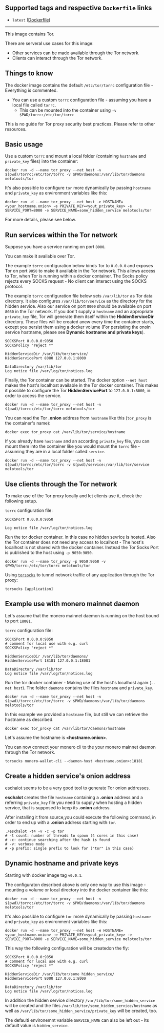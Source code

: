 ## Supported tags and respective `Dockerfile` links
* `latest` ([Dockerfile](https://github.com/melotools/tor/blob/master/Dockerfile))

---

This image contains Tor.

There are serveral use cases for this image:
* Other services can be made available through the Tor network.
* Clients can interact through the Tor network.

## Things to know

The docker image contains the default `/etc/tor/torrc` configuration file - Everything is commented.

* You can use a custom `torrc` configuration file - assuming you have a local file called `torrc`.
  - This can be mounted into the container using `-v $PWD/torrc:/etc/tor/torrc`

This is no guide for Tor proxy security best practices. Please refer to other resources.

## Basic usage
Use a custom `torrc` and mount a local folder (containing `hostname` and `private_key` files) into the container:
```
docker run -d --name tor_proxy --net host -v $(pwd)/torrc:/etc/tor/torrc -v $PWD/daemons:/var/lib/tor/daemons melotools/tor
```

It's also possible to configure `tor` more dynamically by passing `hostname` and `private_key` as environment variables like this:
```
docker run -d --name tor_proxy --net host -e HOSTNAME=<your_hostname.onion> -e PRIVATE_KEY=<yout_private_key> -e SERVICE_PORT=8000 -e SERVICE_NAME=some_hidden_service melotools/tor
```

For more details, please see below.

## Run services within the Tor network

Suppose you have a service running on port `8000`.

You can make it available over Tor.

The example `torrc` configuration below binds Tor to `0.0.0.0` and exposes Tor on port `9050` to make it available in the Tor network. This allows access to Tor, when Tor is running within a docker container.
The Socks policy rejects every SOCKS request - No client can interact using the SOCKS protocol.

The example `torrc` configuration file below sets `/var/lib/tor` as Tor data directory. It also configures `/var/lib/tor/service` as the directory for the hidden service. Also our service on port `8000` should be available on port `8080` in the Tor network.
If you don't supply a `hostname` and an appropriate `private_key` file, Tor will generate them itself within the **HiddenServiceDir** directory. These files will be created anew every time the container starts, except you persist them using a docker volume (For persisting the onoin service hostname, please see **Dynamic hostname and private keys**).

```
SOCKSPort 0.0.0.0:9050
SOCKSPolicy "reject *"

HiddenServiceDir /var/lib/tor/service/
HiddenServicePort 8080 127.0.0.1:8000

DataDirectory /var/lib/tor
Log notice file /var/log/tor/notices.log
```

Finally, the Tor container can be started.
The docker option `--net host` makes the host's localhost available in the Tor docker container. This makes it possible to configure the Tor **HiddenServicePort** to `127.0.0.1:8000`, in order to access the service.

```
docker run -d --name tor_proxy --net host -v $(pwd)/torrc:/etc/tor/torrc melotools/tor
```

You can read the Tor **.onion** address from `hostname` like this (`tor_proxy` is the container's name):

`docker exec tor_proxy cat /var/lib/tor/service/hostname`

If you already have `hostname` and an according `private_key` file, you can mount them into the container like you would mount the `torrc` file - assuming they are in a local folder called `service`.

```
docker run -d --name tor_proxy --net host -v $(pwd)/torrc:/etc/tor/torrc -v $(pwd)/service:/var/lib/tor/service melotools/tor
```


## Use clients through the Tor network

To make use of the Tor proxy locally and let clients use it, check the following setup.

`torrc` configuration file:

```
SOCKSPort 0.0.0.0:9050

Log notice file /var/log/tor/notices.log

```

Run the tor docker container. In this case no hidden sevrice is hosted. Also the Tor container does not need any access to localhost - The host's localhost is not shared with the docker container. Instead the Tor Socks Port is published to the host using `-p 9050:9050`.

```
docker run -d --name tor_proxy -p 9050:9050 -v $PWD/torrc:/etc/tor/torrc melotools/tor
```

Using [`torsocks`](https://trac.torproject.org/projects/tor/wiki/doc/torsocks) to tunnel network traffic of any application through the Tor proxy:

```
torsocks [application]
``` 


## Example use with monero mainnet daemon

Let's assume that the monero mainnet daemon is running on the host bound to port `18081`.

`torrc` configuration file:

```
SOCKSPort 0.0.0.0:9050
# comment for local use with e.g. curl
SOCKSPolicy "reject *"

HiddenServiceDir /var/lib/tor/daemons/
HiddenServicePort 18181 127.0.0.1:18081

DataDirectory /var/lib/tor
Log notice file /var/log/tor/notices.log
```

Run the tor docker container - Making use of the host's localhost again (`--net host`). The folder `daemons` contains the files `hostname` and `private_key`.

```
docker run -d --name tor_proxy --net host -v $(pwd)/torrc:/etc/tor/torrc -v $PWD/daemons:/var/lib/tor/daemons melotools/tor
```

In this example we provided a `hostname` file, but still we can retrieve the hostname as described.

`docker exec tor_proxy cat /var/lib/tor/daemons/hostname`

Let's assume the hostname is **<hostname.onion>**.

You can now connect your monero cli to the your monero mainnet daemon through the Tor network.

```
torsocks monero-wallet-cli --daemon-host <hostname.onion>:18181
```


## Create a hidden service's onion address

[eschalot](https://github.com/ReclaimYourPrivacy/eschalot) seems to be a very good tool to generate Tor onion addresses.

**eschalot** creates the file `hostname` containing a **.onion** address and a referring `private_key` file you need to supply when hosting a hidden service, that is supposed to keep its **.onion** address.

After installing it from source,you could execute the following command, in order to end up with a **.onion** address starting with `tor`.

```
./eschalot -t4 -v -c -p tor
# -t count: number of threads to spawn (4 cores in this case)
# -c: continue searching after the hash is found
# -v: verbose mode
# -p prefix: single prefix to look for ("tor" in this case)
```

## Dynamic hostname and private keys

Starting with docker image tag `v0.0.1`.

The configuraton described above is only one way to use this image - mounting a volume or local directory into the docker container like this:
```
docker run -d --name tor_proxy --net host -v $(pwd)/torrc:/etc/tor/torrc -v $PWD/daemons:/var/lib/tor/daemons melotools/tor
```

It's also possible to configure `tor` more dynamically by passing `hostname` and `private_key` as environment variables like this:
```
docker run -d --name tor_proxy --net host -e HOSTNAME=<your_hostname.onion> -e PRIVATE_KEY=<yout_private_key> -e SERVICE_PORT=8000 -e SERVICE_NAME=some_hidden_service melotools/tor
```

This way the following configuration will be createdon the fly:
```
SOCKSPort 0.0.0.0:9050
# comment for local use with e.g. curl
SOCKSPolicy "reject *"

HiddenServiceDir /var/lib/tor/some_hidden_service/
HiddenServicePort 8000 127.0.0.1:8000

DataDirectory /var/lib/tor
Log notice file /var/log/tor/notices.log
```

In addition the hidden service directory `/var/lib/tor/some_hidden_service` will be created and the files `/var/lib/tor/some_hidden_service/hostname` as well as `/var/lib/tor/some_hidden_service/private_key` will be created, too.

The defaulti environemnt variable `SERVICE_NAME` can also be left out - Its default value is `hidden_service`.
